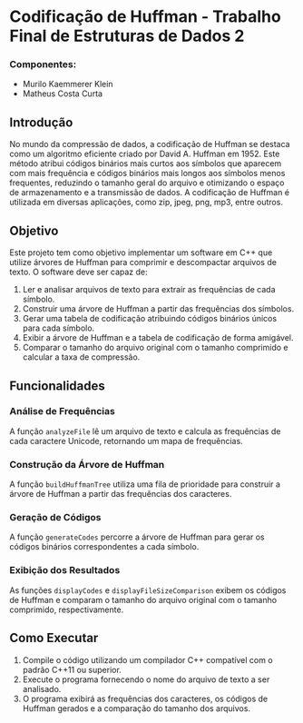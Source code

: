 # Codificação de Huffman - Trabalho Final de Estruturas de Dados 2

### Componentes:

- Murilo Kaemmerer Klein
- Matheus Costa Curta

## Introdução

No mundo da compressão de dados, a codificação de Huffman se destaca como um algoritmo eficiente criado por David A. Huffman em 1952. Este método atribui códigos binários mais curtos aos símbolos que aparecem com mais frequência e códigos binários mais longos aos símbolos menos frequentes, reduzindo o tamanho geral do arquivo e otimizando o espaço de armazenamento e a transmissão de dados. A codificação de Huffman é utilizada em diversas aplicações, como zip, jpeg, png, mp3, entre outros.

## Objetivo

Este projeto tem como objetivo implementar um software em C++ que utilize árvores de Huffman para comprimir e descompactar arquivos de texto. O software deve ser capaz de:

1. Ler e analisar arquivos de texto para extrair as frequências de cada símbolo.
2. Construir uma árvore de Huffman a partir das frequências dos símbolos.
3. Gerar uma tabela de codificação atribuindo códigos binários únicos para cada símbolo.
4. Exibir a árvore de Huffman e a tabela de codificação de forma amigável.
5. Comparar o tamanho do arquivo original com o tamanho comprimido e calcular a taxa de compressão.

## Funcionalidades

### Análise de Frequências

A função `analyzeFile` lê um arquivo de texto e calcula as frequências de cada caractere Unicode, retornando um mapa de frequências.

### Construção da Árvore de Huffman

A função `buildHuffmanTree` utiliza uma fila de prioridade para construir a árvore de Huffman a partir das frequências dos caracteres.

### Geração de Códigos

A função `generateCodes` percorre a árvore de Huffman para gerar os códigos binários correspondentes a cada símbolo.

### Exibição dos Resultados

As funções `displayCodes` e `displayFileSizeComparison` exibem os códigos de Huffman e comparam o tamanho do arquivo original com o tamanho comprimido, respectivamente.

## Como Executar

1. Compile o código utilizando um compilador C++ compatível com o padrão C++11 ou superior.
2. Execute o programa fornecendo o nome do arquivo de texto a ser analisado.
3. O programa exibirá as frequências dos caracteres, os códigos de Huffman gerados e a comparação do tamanho dos arquivos.